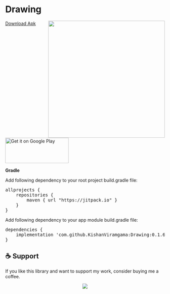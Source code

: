 # Drawing

<img src="https://github.com/KishanViramgama/Drawing/blob/master/app_demo.gif" height="368px" align="right" style="max-width:100%;"></ima>

[Download Apk](https://github.com/KishanViramgama/Drawing/blob/master/DrawingDmo.apk)</br>

<a href='https://play.google.com/store/apps/details?id=com.krishan.abcd&pcampaignid=pcampaignidMKT-Other-global-all-co-prtnr-py-PartBadge-Mar2515-1'><img alt='Get it on Google Play' src='https://play.google.com/intl/en_us/badges/static/images/badges/en_badge_web_generic.png' width="200" height="80"/></a>

<b>Gradle</b>

Add following dependency to your root project build.gradle file:

<pre>
allprojects {
    repositories {
        maven { url "https://jitpack.io" }
    }
}
</pre>

Add following dependency to your app module build.gradle file:

<pre>
dependencies {
    implementation 'com.github.KishanViramgama:Drawing:0.1.6'
}
</pre>



## ☕ Support

If you like this library and want to support my work, consider buying me a coffee.

<p align="center">
  <a href="https://paypal.me/KishanViramgama?country.x=IN&locale.x=en_GB" target="_blank">
    <img src="https://img.shields.io/badge/☕-Buy%20Me%20a%20Coffee-orange?style=for-the-badge" />
  </a>
</p>
